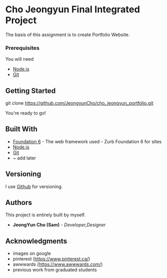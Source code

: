 # Cho Jeongyun Final Integrated Project

The basis of this assignment is to create Portfolio Website.

### Prerequisites

You will need

* [Node.js](https://nodejs.org/en/)
* [Git](https://git-scm.com/)


## Getting Started

git clone https://github.com/JeongyunCho/cho_jeongyun_portfolio.git

You're ready to go!


## Built With

* [Foundation 6](https://foundation.zurb.com/sites.html) - The web framework used - Zurb Foundation 6 for sites
* [Node.js](https://nodejs.org/en/)
* [Git](https://git-scm.com/)
* ~ add later


## Versioning

I use [Github](http://github.com) for versioning.



## Authors

This project is entirely built by myself.

* **JeongYun Cho (Sam)** - *Developer,Designer*





## Acknowledgments

* images on google
* pinterest (https://www.pinterest.ca/)
* awwwards (https://www.awwwards.com/)
* previous work from graduated students
